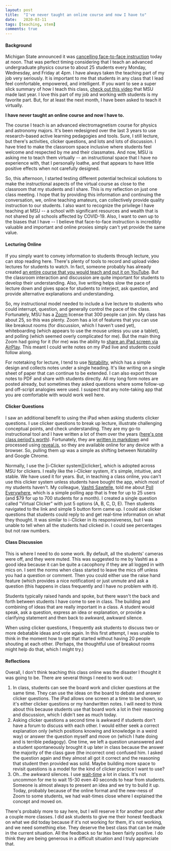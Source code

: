```yaml
---
layout: post
title:  "I've never taught an online course and now I have to"
date:   2020-03-11
tags: [teaching, stem]
comments: true
---
```


#### Background

Michigan State announced it was [cancelling face-to-face instruction][cancel] today at noon. That was perfect timing considering that I teach an advanced undergraduate physics course to about 25 students every Monday, Wednesday, and Friday at 4pm. I have always taken the teaching part of my job very seriously. It is important to me that students in any class that I lead feel comfortable, empowered, and intelligent. If you want to see a super slick summary of how I teach this class, [check out this video][video] that MSU made last year. I love this part of my job and working with students is my favorite part. But, for at least the next month, I have been asked to teach it virtually.

**I have never taught an online course and now I have to.**

The course I teach is an advanced electromagnetism course for physics and astronomy majors. It's been redesigned over the last 3 years to use research-based active learning pedagogies and tools. Sure, I still lecture, but there's activities, clicker questions, and lots and lots of discussion. I have tried to make the classroom space inclusive where students feel welcome and respected by me and their classmates. And now, MSU is asking me to teach them virtually -- an instructional space that I have no experience with, that I personally loathe, and that appears to have little positive effects when not carefully designed.

So, this afternoon, I started testing different potential technical solutions to make the instructional aspects of the virtual course as close to the classroom that my students and I share. This is my reflection on just one class meeting. I hope that by providing this information and continuing the conversation, we, online teaching amateurs, can collectively provide quality instruction to our students. I also want to recognize the privilege I have teaching at MSU -- a school with significant resources and wealth that is not shared by all schools affected by COVID-19. Also, I want to own up to the biases that I have -- I believe that face-to-face instruction is incredibly valuable and important and online proxies simply can't yet provide the same value.

#### Lecturing Online

If you simply want to convey information to students through lecture, you can stop reading here. There's plenty of tools to record and upload video lectures for students to watch. In fact, someone probably has already created [an entire course that you would teach and put it on YouTube][ytcourse]. But the classroom interaction and discussion are quite important for students to develop their understanding. Also, live writing helps slow the pace of lecture down and gives space for students to interject, ask question, and provide alternative explanations and understanding.

So, my instructional model needed to include a live lecture to students who could interrupt, question, and generally control the pace of the class. Fortunately, MSU has a [Zoom][zoom] license that 300 people can join. My class has about 25, so this was plenty. Zoom has a lot of features that you can use like breakout rooms (for discussion, which I haven't used yet), whiteboarding (which appears to use the mouse unless you use a tablet), and polling (which seemed overly complicated for me). But the main thing Zoom had going for it (for me) was the ability to [share an iPad screen via AirPlay][airplay]. This meant I could write notes on my iPad live and students could follow along.

For notetaking for lecture, I tend to use [Notability][notes], which has a simple design and collects notes under a single heading. It's like writing on a single sheet of paper that can continue to be extended. I can also export those notes to PDF and share with students directly. All my long form notes are posted already, but sometimes they asked questions where some follow-up and off-script analogies were used. I suspect that any note-taking app that you are comfortable with would work well here.

#### Clicker Questions

I saw an additional benefit to using the iPad when asking students clicker questions. I use clicker questions to break up lecture, illustrate challenging conceptual points, and check understanding. They are my go-to instructional tool and I have written a lot of them over the years ([here's one class period's worth][clickers]). Fortunately, they are [written in markdown][markdown] and processed using [reveal.js][reveal], so they are available online for any device with a browser. So, pulling them up was a simple as shifting between Notability and Google Chrome.

Normally, I use the [i-Clicker system][iclicker], which is adopted across MSU for clickers. I really like the i-Clicker system, it's simple, intuitive, and stable. We have used it for years. But, in teaching a class online, you can't use this clicker system unless students have bought the app, which most of my students haven't. My colleague, [Vashti Sawtelle][vashti], told me about [Poll Everywhere][pe], which is a simple polling app that is free for up to 25 users (and $79 for up to 700 students for a month). I created a single question called "Virtual Clicker" with just 5 options (A, B, C, D, E). Then students navigated to the link and simple 5 button form came up. I could ask clicker questions that students could reply to and get real-time information on what they thought. It was similar to i-Clicker in its responsiveness, but I was unable to tell when all the students had clicked in. I could see percentages but not raw numbers.

#### Class Discussion

This is where I need to do some work. By default, all the students' cameras were off, and they were muted. This was suggested to me by Vashti as a good idea because it can be quite a cacophony if they are all logged in with mics on. I sent the norms when class started to leave the mics off unless you had a question or comment. Then you could either use the raise hand feature (which provides a nice notification) or just unmute and ask a question (this happens in class frequently and I have no problem with it).

Students typically raised hands and spoke, but there wasn't the back and forth between students I have come to see in class. The building and combining of ideas that are really important in a class. A student would speak, ask a question, express an idea or explanation, or provide a clarifying statement and then back to awkward, awkward silence.

When using clicker questions, I frequently ask students to discuss two or more debatable ideas and vote again. In this first attempt, I was unable to think in the moment how to get that started without having 20 people shouting at each other. (Perhaps, the thoughtful use of breakout rooms might help do that, which I might try.)

#### Reflections

Overall, I don't think teaching this class online was the disaster I thought it was going to be. There are several things I need to work out:

1. In class, students can see the board work and clicker questions at the same time. They can use the ideas on the board to debate and answer clicker questions. The iPad allows one screen at a time to be shown, so it's either clicker questions or my handwritten notes. I will need to think about this because students use that board work a lot in their reasoning and discussion, which I didn't see as much today.
2. Asking clicker questions a second time is awkward if students don't have a forum to discuss with each other. I would either seek a correct explanation only (which positions knowing and knowledge in a weird way) or answer the question myself and move on (which I hate doing and is terrible pedagogy). One time, we left a question unanswered and a student spontaneously brought it up later in class because the answer the majority of the class gave (the incorrect one) confused him. I asked the question again and they almost all got it correct and the reasoning that student then provided was solid. Maybe building more space to revisit questions is a model for the kind of clicker practice I want to use?
3. Oh...the awkward silences. I use [wait-time][wait] a lot in class. It's not uncommon for me to wait 15-30 even 40 seconds to hear from students. Someone is almost always to present an idea and we try to build it up. Today, probably because of the online format and the new-ness of Zoom to some students, we had wait-times close where I explained the concept and moved on.

There's probably more to say here, but I will reserve it for another post after a couple more classes. I did ask students to give me their honest feedback on what we did today because if it's not working for them, it's not working, and we need something else. They deserve the best class that can be made in the current situation. All the feedback so far has been fairly positive. I do think they are being generous in a difficult situation and I truly appreciate that.

[cancel]: https://www.michiganradio.org/post/u-m-msu-and-more-suspend-face-face-classes-precaution-against-spread-coronavirus
[video]: https://www.youtube.com/watch?v=xkZooG2Nk8Q
[ytcourse]: https://www.youtube.com/watch?v=6NOIqhxvZ74&list=PLDDEED00333C1C30E
[zoom]: http://zoom.us
[airplay]: https://support.zoom.us/hc/en-us/articles/115005890803-iOS-Screen-Sharing
[notes]: https://www.gingerlabs.com/
[markdown]: https://en.wikipedia.org/wiki/Markdown
[reveal]: https://revealjs.com/#/
[clickers]: http://dannycaballero.info/phy482msu_s2020/notes/16-slides.html#/
[vashti]: https://pa.msu.edu/profile/vashtis/
[pe]: https://www.polleverywhere.com/
[wait]: https://ucat.osu.edu/blog/value-awkward-silence-increasing-wait-time-classroom/
